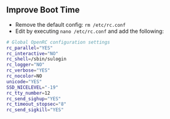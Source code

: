 ## Improve Boot Time
* Remove the default config: `rm /etc/rc.conf`
* Edit by executing `nano /etc/rc.conf` and add the following:
```bash
# Global OpenRC configuration settings
rc_parallel="YES"
rc_interactive="NO"
rc_shell=/sbin/sulogin
rc_logger="NO"
rc_verbose="YES"
rc_nocolor=NO
unicode="YES"
SSD_NICELEVEL="-19"
rc_tty_number=12
rc_send_sighup="YES"
rc_timeout_stopsec="8"
rc_send_sigkill="YES"
```